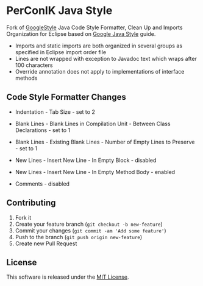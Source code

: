 # PerConIK Java Style 

Fork of [GoogleStyle](https://code.google.com/p/google-styleguide/source/browse/trunk/eclipse-java-google-style.xml)
Java Code Style Formatter, Clean Up and Imports Organization for Eclipse based on [Google Java Style](http://google-styleguide.googlecode.com/svn/trunk/javaguide.html)
guide.

- Imports and static imports are both organized in several groups as specified in Eclipse import order file
- Lines are not wrapped with exception to Javadoc text which wraps after 100 characters 
- Override annotation does not apply to implementations of interface methods

## Code Style Formatter Changes

- Indentation - Tab Size - set to 2

- Blank Lines - Blank Lines in Compilation Unit - Between Class Declarations - set to 1
- Blank Lines - Existing Blank Lines - Number of Empty Lines to Preserve - set to 1

- New Lines - Insert New Line - In Empty Block - disabled
- New Lines - Insert New Line - In Empty Method Body - enabled

- Comments - disabled

## Contributing

1. Fork it
2. Create your feature branch (`git checkout -b new-feature`)
3. Commit your changes (`git commit -am 'Add some feature'`)
4. Push to the branch (`git push origin new-feature`)
5. Create new Pull Request

## License

This software is released under the [MIT License](LICENSE.md).
